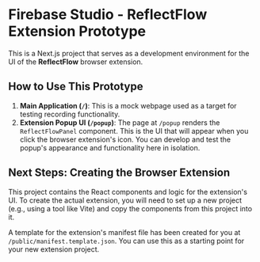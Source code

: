 # Firebase Studio - ReflectFlow Extension Prototype

This is a Next.js project that serves as a development environment for the UI of the **ReflectFlow** browser extension.

## How to Use This Prototype

1.  **Main Application (`/`)**: This is a mock webpage used as a target for testing recording functionality.
2.  **Extension Popup UI (`/popup`)**: The page at `/popup` renders the `ReflectFlowPanel` component. This is the UI that will appear when you click the browser extension's icon. You can develop and test the popup's appearance and functionality here in isolation.

## Next Steps: Creating the Browser Extension

This project contains the React components and logic for the extension's UI. To create the actual extension, you will need to set up a new project (e.g., using a tool like Vite) and copy the components from this project into it.

A template for the extension's manifest file has been created for you at `/public/manifest.template.json`. You can use this as a starting point for your new extension project.
